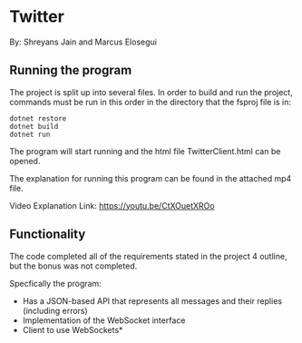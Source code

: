 # Twitter
By: Shreyans Jain and Marcus Elosegui


## Running the program
The project is split up into several files. In order to build and run the project, 
commands must be run in this order in the directory that the fsproj file is in:

    dotnet restore
    dotnet build
    dotnet run

The program will start running and the html file TwitterClient.html can be opened. 

The explanation for running this program can be found in the attached mp4 file.

Video Explanation Link: https://youtu.be/CtXOuetXROo

## Functionality
The code completed all of the requirements stated in the project 4 outline, but the bonus
was not completed.

Specfically the program:
* Has a JSON-based API that represents all messages and their replies (including errors)
* Implementation of the WebSocket interface
* Client to use WebSockets*